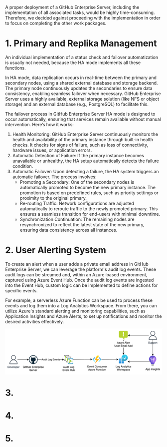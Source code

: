 A proper deployment of a GitHub Enterprise Server, including the implementation of all associated tasks, would be highly time-consuming. Therefore, we decided against proceeding with the implementation in order to focus on completing the other work packages.

# 1. Primary and Replika Management
An individual implementation of a status check and failover automatization is usually not needed, because the HA mode implements all these functions. 

In HA mode, data replication occurs in real-time between the primary and secondary nodes, using a shared external database and storage backend. The primary node continuously updates the secondaries to ensure data consistency, enabling seamless failover when necessary. GitHub Enterprise Server uses a highly available, external storage solution (like NFS or object storage) and an external database (e.g., PostgreSQL) to facilitate this.

The failover process in GitHub Enterprise Server HA mode is designed to occur automatically, ensuring that services remain available without manual intervention. Here’s how it works:
1.	Health Monitoring: GitHub Enterprise Server continuously monitors the health and availability of the primary instance through built-in health checks. It checks for signs of failure, such as loss of connectivity, hardware issues, or application errors.
2.	Automatic Detection of Failure: If the primary instance becomes unavailable or unhealthy, the HA setup automatically detects the failure condition.
3.	Automatic Failover: Upon detecting a failure, the HA system triggers an automatic failover. The process involves:
    - Promoting a Secondary: One of the secondary nodes is automatically promoted to become the new primary instance. The promotion is based on predefined rules, such as priority settings or proximity to the original primary.
    - Re-routing Traffic: Network configurations are adjusted automatically to reroute traffic to the newly promoted primary. This ensures a seamless transition for end-users with minimal downtime.
    - Synchronization Continuation: The remaining nodes are resynchronized to reflect the latest state of the new primary, ensuring data consistency across all instances.

# 2. User Alerting System
To create an alert when a user adds a private email address in GitHub Enterprise Server, we can leverage the platform's audit log events. These audit logs can be streamed and, within an Azure-based environment, captured using Azure Event Hub. Once the audit log events are ingested into the Event Hub, custom logic can be implemented to define actions for specific events.

For example, a serverless Azure Function can be used to process these events and log them into a Log Analytics Workspace. From there, you can utilize Azure's standard alerting and monitoring capabilities, such as Application Insights and Azure Alerts, to set up notifications and monitor the desired activities effectively.

![](/audit_log_stream.drawio.png)

# 3.

# 4.

# 5. 